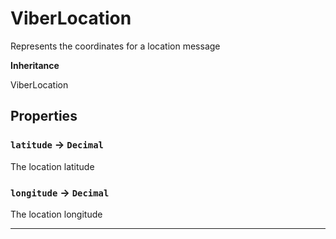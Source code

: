 # ViberLocation

Represents the coordinates for a location message

**Inheritance**

ViberLocation

## Properties

### `latitude` → `Decimal`

The location latitude

### `longitude` → `Decimal`

The location longitude

---
